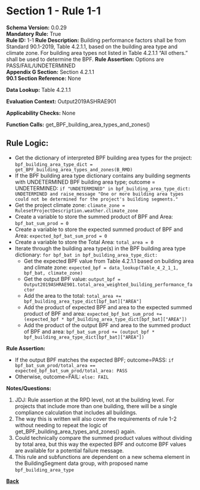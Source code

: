 # Section 1 - Rule 1-1
**Schema Version:** 0.0.29  
**Mandatory Rule:** True  
**Rule ID:** 1-1
**Rule Description:** Building performance factors shall be from Standard 90.1-2019, Table 4.2.1.1, based on the building area type and climate zone. For building area types not listed in Table 4.2.1.1  “All others.” shall be used to determine the BPF.
**Rule Assertion:** Options are PASS/FAIL/UNDETERMINED     
**Appendix G Section:** Section 4.2.1.1  
**90.1 Section Reference:** None  

**Data Lookup:** Table 4.2.1.1 

**Evaluation Context:** Output2019ASHRAE901

**Applicability Checks:** None

**Function Calls:**
get_BPF_building_area_types_and_zones()

## Rule Logic:
- Get the dictionary of interpreted BPF building area types for the project: `bpf_building_area_type_dict = get_BPF_building_area_types_and_zones(B_RMD)`
- If the BPF building area type dictionary contains any building segments with UNDETERMINED BPF building area type; outcome = UNDETERMINED: `if "UNDETERMINED" in bpf_building_area_type_dict: UNDETERMINED and raise_message "One or more building area types could not be determined for the project's building segments."`
- Get the project climate zone: `climate_zone = RulesetProjectDescription.weather.climate_zone`
- Create a variable to store the summed product of BPF and Area: `bpf_bat_sum_prod = 0`
- Create a variable to store the expected summed product of BPF and Area: `expected_bpf_bat_sum_prod = 0`
- Create a variable to store the Total Area: `total_area = 0`
- Iterate through the building area type(s) in the BPF building area type dictionary: `for bpf_bat in bpf_building_area_type_dict:`
  - Get the expected BPF value from Table 4.2.1.1 based on building area and climate zone: `expected_bpf = data_lookup(Table_4_2_1_1, bpf_bat, climate_zone)`
  - Get the output BPF value: `output_bpf = Output2019ASHRAE901.total_area_weighted_building_performance_factor`
  - Add the area to the total: `total_area += bpf_building_area_type_dict[bpf_bat]["AREA"]`
  - Add the product of expected BPF and area to the expected summed product of BPF and area: `expected_bpf_bat_sum_prod += (expected_bpf * bpf_building_area_type_dict[bpf_bat]["AREA"])`
  - Add the product of the output BPF and area to the summed product of BPF and area: `bpf_bat_sum_prod += (output_bpf * bpf_building_area_type_dict[bpf_bat]["AREA"])`

**Rule Assertion:**
- If the output BPF matches the expected BPF; outcome=PASS: `if bpf_bat_sum_prod/total_area == expected_bpf_bat_sum_prod/total_area: PASS`
- Otherwise, outcome=FAIL: `else: FAIL`

**Notes/Questions:** 
1. JDJ: Rule assertion at the RPD level, not at the building level. For projects that include more than one building, there will be a single compliance calculation that includes all buildings.
2. The way this is written will also cover the requirements of rule 1-2 without needing to repeat the logic of get_BPF_building_area_types_and_zones() again.
3. Could technically compare the summed product values without dividing by total area, but this way the expected BPF and outcome BPF values are available for a potential failure message.
4. This rule and subfunctions are dependent on a new schema element in the BuildingSegment data group, with proposed name `bpf_building_area_type`

**[Back](../_toc.md)**